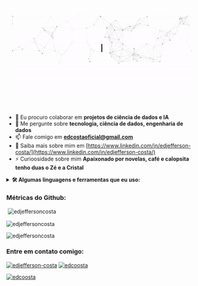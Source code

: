 <p align="center">
  <img src="https://github.com/edjeffersoncosta/edjeffersoncosta/raw/main/assets/header-github.gif" alt="Oi, eu sou a Ed">
</p>

- 👯 Eu procuro colaborar em **projetos de ciência de dados e IA**
- 💬 Me pergunte sobre **tecnologia, ciência de dados, engenharia de dados**
- 📫 Fale comigo em **edcostaoficial@gmail.com**
- 📄 Saiba mais sobre mim em [https://www.linkedin.com/in/edjefferson-costa/](https://www.linkedin.com/in/edjefferson-costa/)
- ⚡ Curioosidade sobre mim **Apaixonado por novelas, café e calopsita tenho duas o Zé e a Cristal**

<details>
  <summary><b>🛠️ Algumas linguagens e ferramentas que eu uso:</b></summary>
  <br/>
<p align="left"> <a href="https://aws.amazon.com" target="_blank" rel="noreferrer"> <img src="https://raw.githubusercontent.com/devicons/devicon/master/icons/amazonwebservices/amazonwebservices-original-wordmark.svg" alt="aws" width="40" height="40"/> </a> <a href="https://git-scm.com/" target="_blank" rel="noreferrer"> <img src="https://www.vectorlogo.zone/logos/git-scm/git-scm-icon.svg" alt="git" width="40" height="40"/> </a> <a href="https://hadoop.apache.org/" target="_blank" rel="noreferrer"> <img src="https://www.vectorlogo.zone/logos/apache_hadoop/apache_hadoop-icon.svg" alt="hadoop" width="40" height="40"/> </a> <a href="https://www.linux.org/" target="_blank" rel="noreferrer"> <img src="https://raw.githubusercontent.com/devicons/devicon/master/icons/linux/linux-original.svg" alt="linux" width="40" height="40"/> </a> <a href="https://www.mongodb.com/" target="_blank" rel="noreferrer"> <img src="https://raw.githubusercontent.com/devicons/devicon/master/icons/mongodb/mongodb-original-wordmark.svg" alt="mongodb" width="40" height="40"/> </a> <a href="https://www.mysql.com/" target="_blank" rel="noreferrer"> <img src="https://raw.githubusercontent.com/devicons/devicon/master/icons/mysql/mysql-original-wordmark.svg" alt="mysql" width="40" height="40"/> </a> <a href="https://opencv.org/" target="_blank" rel="noreferrer"> <img src="https://www.vectorlogo.zone/logos/opencv/opencv-icon.svg" alt="opencv" width="40" height="40"/> </a> <a href="https://pandas.pydata.org/" target="_blank" rel="noreferrer"> <img src="https://raw.githubusercontent.com/devicons/devicon/2ae2a900d2f041da66e950e4d48052658d850630/icons/pandas/pandas-original.svg" alt="pandas" width="40" height="40"/> </a> <a href="https://www.postgresql.org" target="_blank" rel="noreferrer"> <img src="https://raw.githubusercontent.com/devicons/devicon/master/icons/postgresql/postgresql-original-wordmark.svg" alt="postgresql" width="40" height="40"/> </a> <a href="https://www.python.org" target="_blank" rel="noreferrer"> <img src="https://raw.githubusercontent.com/devicons/devicon/master/icons/python/python-original.svg" alt="python" width="40" height="40"/> </a> <a href="https://pytorch.org/" target="_blank" rel="noreferrer"> <img src="https://www.vectorlogo.zone/logos/pytorch/pytorch-icon.svg" alt="pytorch" width="40" height="40"/> </a> <a href="https://scikit-learn.org/" target="_blank" rel="noreferrer"> <img src="https://upload.wikimedia.org/wikipedia/commons/0/05/Scikit_learn_logo_small.svg" alt="scikit_learn" width="40" height="40"/> </a> <a href="https://seaborn.pydata.org/" target="_blank" rel="noreferrer"> <img src="https://seaborn.pydata.org/_images/logo-mark-lightbg.svg" alt="seaborn" width="40" height="40"/> </a> <a href="https://www.tensorflow.org" target="_blank" rel="noreferrer"> <img src="https://www.vectorlogo.zone/logos/tensorflow/tensorflow-icon.svg" alt="tensorflow" width="40" height="40"/> </a> </p>
</details>

<h3 align="left">Métricas do Github:</h3>
<p>&nbsp;<img align="center" src="https://github-readme-stats.vercel.app/api?username=edjeffersoncosta&show_icons=true&locale=en" alt="edjeffersoncosta" /></p>

<p><img align="center" src="https://github-readme-streak-stats.herokuapp.com/?user=edjeffersoncosta&" alt="edjeffersoncosta" /></p>

<p align="left"> <img src="https://komarev.com/ghpvc/?username=edjeffersoncosta&label=Profile%20views&color=0e75b6&style=flat" alt="edjeffersoncosta" /> </p>

<h3 align="left">Entre em contato comigo:</h3>
<p align="left">
<a href="https://linkedin.com/in/edjefferson-costa" target="blank"><img align="center" src="https://raw.githubusercontent.com/rahuldkjain/github-profile-readme-generator/master/src/images/icons/Social/linked-in-alt.svg" alt="edjefferson-costa" height="30" width="40" /></a>
<a href="https://instagram.com/edcoosta" target="blank"><img align="center" src="https://raw.githubusercontent.com/rahuldkjain/github-profile-readme-generator/master/src/images/icons/Social/instagram.svg" alt="edcoosta" height="30" width="40" /></a>
</p>
<p align="left"> <a href="https://twitter.com/edcoosta" target="blank"><img src="https://img.shields.io/twitter/follow/edcoosta?logo=twitter&style=for-the-badge" alt="edcoosta" /></a> </p>



<!--
**edjeffersoncosta/edjeffersoncosta** is a ✨ _special_ ✨ repository because its `README.md` (this file) appears on your GitHub profile.

Here are some ideas to get you started:

- 🔭 I’m currently working on ...
- 🌱 I’m currently learning ...
- 👯 I’m looking to collaborate on ...
- 🤔 I’m looking for help with ...
- 💬 Ask me about ...
- 📫 How to reach me: ...
- 😄 Pronouns: ...
- ⚡ Fun fact: ...
-->
